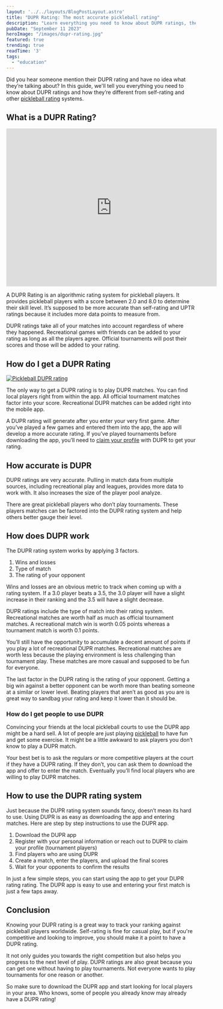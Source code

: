 ```yaml
---
layout: '../../layouts/BlogPostLayout.astro'
title: "DUPR Rating: The most accurate pickleball rating"
description: "Learn everything you need to know about DUPR ratings, the algorithmic rating system for evaluating pickleball player skills, and how it's different from other rating methods in this comprehensive guide."
pubDate: "September 11 2023"
heroImage: "/images/dupr-rating.jpg"
featured: true
trending: true
readTime: '3'
tags: 
  - "education"
---
```


Did you hear someone mention their DUPR rating and have no idea what they’re talking about? In this guide, we'll tell you everything you need to know about DUPR ratings and how they’re different from self-rating and other <a href="/blog/pickleball-ratings">pickleball rating</a> systems. 

## What is a DUPR Rating?

<!-- [![Promotional video about pickleball DUPR Rating](https://i3.ytimg.com/vi/2z2RM74qD5s/maxresdefault.jpg)](https://www.youtube.com/watch?v=2z2RM74qD5s "Pickleball DUPR Rating") -->

<iframe width="560" height="420" class="responsive-iframe container" src="https://www.youtube.com/embed/2z2RM74qD5s?si=1v8nRA_0-nZ3pN6q" title="Pickleball DUPR Rating" frameborder="0" allow="accelerometer; autoplay; clipboard-write; encrypted-media; gyroscope; picture-in-picture; web-share" allowfullscreen></iframe>

A DUPR Rating is an algorithmic rating system for pickleball players. It provides pickleball players with a score between 2.0 and 8.0 to determine their skill level. It’s supposed to be more accurate than self-rating and UPTR ratings because it includes more data points to measure from. 

DUPR ratings take all of your matches into account regardless of where they happened. Recreational games with friends can be added to your rating as long as all the players agree. Official tournaments will post their scores and those will be added to your rating.

## How do I get a DUPR Rating

[![Pickleball DUPR rating](/images/dupr-graphic.jpg)](https://mydupr.com/)

The only way to get a DUPR rating is to play DUPR matches. You can find local players right from within the app. All official tournament matches factor into your score. Recreational DUPR matches can be added right into the mobile app. 

A DUPR rating will generate after you enter your very first game. After you’ve played a few games and entered them into the app, the app will develop a more accurate rating. If you’ve played tournaments before downloading the app, you’ll need to <a href="https://www.support.mydupr.com/" target="_blank">claim your profile</a> with DUPR to get your rating. 


## How accurate is DUPR

DUPR ratings are very accurate. Pulling in match data from multiple sources, including recreational play and leagues, provides more data to work with. It also increases the size of the player pool analyze.

There are great pickleball players who don’t play tournaments. These players matches can be factored into the DUPR rating system and help others better gauge their level.

## How does DUPR work

The DUPR rating system works by applying 3 factors.

1. Wins and losses
2. Type of match
3. The rating of your opponent

Wins and losses are an obvious metric to track when coming up with a rating system. If a 3.0 player beats a 3.5, the 3.0 player will have a slight increase in their ranking and the 3.5 will have a slight decrease.

DUPR ratings include the type of match into their rating system. Recreational matches are worth half as much as official tournament matches. A recreational match win is worth 0.05 points whereas a tournament match is worth 0.1 points.

You’ll still have the opportunity to accumulate a decent amount of points if you play a lot of recreational DUPR matches. Recreational matches are worth less because the playing environment is less challenging than tournament play. These matches are more casual and supposed to be fun for everyone.

The last factor in the DUPR rating is the rating of your opponent. Getting a big win against a better opponent can be worth more than beating someone at a similar or lower level. Beating players that aren’t as good as you are is great way to sandbag your rating and keep it lower than it should be. 

### How do I get people to use DUPR

Convincing your friends at the local pickleball courts to use the DUPR app might be a hard sell. A lot of people are just playing <a href="/blog/what-is-pickleball">pickleball</a> to have fun and get some exercise. It might be a little awkward to ask players you don’t know to play a DUPR match.

Your best bet is to ask the regulars or more competitive players at the court if they have a DUPR rating. If they don’t, you can ask them to download the app and offer to enter the match. Eventually you’ll find local players who are willing to play DUPR matches.

## How to use the DUPR rating system

Just because the DUPR rating system sounds fancy, doesn’t mean its hard to use. Using DUPR is as easy as downloading the app and entering matches. Here are step by step instructions to use the DUPR app.

1. Download the DUPR app
2. Register with your personal information or reach out to DUPR to claim your profile (tournament players)
3. Find players who are using DUPR
4. Create a match, enter the players, and upload the final scores
5. Wait for your opponents to confirm the results

In just a few simple steps, you can start using the app to get your DUPR rating rating. The DUPR app is easy to use and entering your first match is just a few taps away. 

## Conclusion

Knowing your DUPR rating is a great way to track your ranking against pickleball players worldwide. Self-rating is fine for casual play, but if you're competitive and looking to improve, you should make it a point to have a DUPR rating.

It not only guides you towards the right competition but also helps you progress to the next level of play. DUPR ratings are also great because you can get one without having to play tournaments. Not everyone wants to play tournaments for one reason or another.

So make sure to download the DUPR app and start looking for local players in your area. Who knows, some of people you already know may already have a DUPR rating!